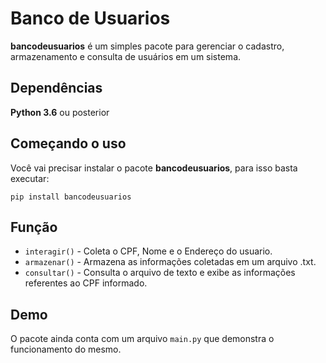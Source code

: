# Banco de Usuarios
**bancodeusuarios** é um simples pacote para gerenciar o cadastro, armazenamento e consulta de usuários em um sistema.

## Dependências
**Python 3.6** ou posterior

## Começando o uso
Você vai precisar instalar o pacote **bancodeusuarios**, para isso basta executar:
```
pip install bancodeusuarios
```

## Função
* `interagir()` - Coleta o CPF, Nome e o Endereço do usuario.
* `armazenar()` - Armazena as informações coletadas em um arquivo .txt.
* `consultar()` - Consulta o arquivo de texto e exibe as informações referentes ao CPF informado.

## Demo
O pacote ainda conta com um arquivo `main.py` que demonstra o funcionamento do mesmo.